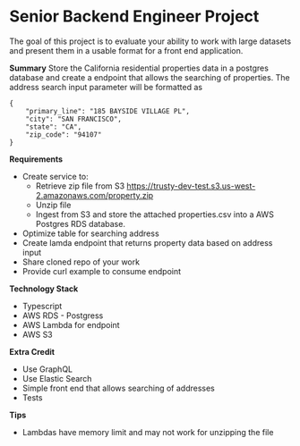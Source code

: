 # Senior Backend Engineer Project

The goal of this project is to evaluate your ability to work with large datasets and present them in a usable format for a front end application.

**Summary**
Store the California residential properties data in a postgres database and create a endpoint that allows the searching of properties.  The address search input parameter will be formatted as
```
{
    "primary_line": "185 BAYSIDE VILLAGE PL",
    "city": "SAN FRANCISCO",
    "state": "CA",
    "zip_code": "94107"
}
```

**Requirements**
- Create service to:
  - Retrieve zip file from S3 https://trusty-dev-test.s3.us-west-2.amazonaws.com/property.zip
  - Unzip file
  - Ingest from S3 and store the attached properties.csv into a AWS Postgres RDS database.
- Optimize table for searching address
- Create lamda endpoint that returns property data based on address input
- Share cloned repo of your work
- Provide curl example to consume endpoint

**Technology Stack**
- Typescript
- AWS RDS - Postgress
- AWS Lambda for endpoint
- AWS S3

**Extra Credit**
- Use GraphQL
- Use Elastic Search
- Simple front end that allows searching of addresses
- Tests

**Tips**
- Lambdas have memory limit and may not work for unzipping the file
